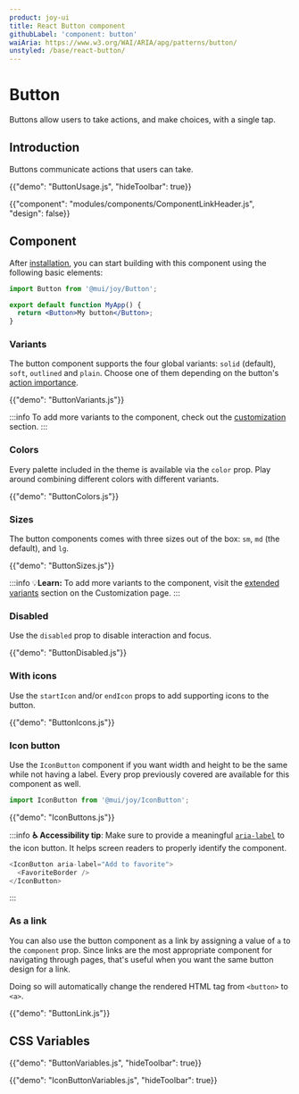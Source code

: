 ```yaml
---
product: joy-ui
title: React Button component
githubLabel: 'component: button'
waiAria: https://www.w3.org/WAI/ARIA/apg/patterns/button/
unstyled: /base/react-button/
---
```


# Button

<p class="description">Buttons allow users to take actions, and make choices, with a single tap.</p>

## Introduction

Buttons communicate actions that users can take.

{{"demo": "ButtonUsage.js", "hideToolbar": true}}

{{"component": "modules/components/ComponentLinkHeader.js", "design": false}}

## Component

After [installation](/joy-ui/getting-started/installation/), you can start building with this component using the following basic elements:

```jsx
import Button from '@mui/joy/Button';

export default function MyApp() {
  return <Button>My button</Button>;
}
```

### Variants

The button component supports the four global variants: `solid` (default), `soft`, `outlined` and `plain`.
Choose one of them depending on the button's [action importance](/joy-ui/main-features/global-variants/#hierarchy-of-importance).

{{"demo": "ButtonVariants.js"}}

:::info
To add more variants to the component, check out the [customization](/joy-ui/customization/themed-components/#extend-variants) section.
:::

### Colors

Every palette included in the theme is available via the `color` prop.
Play around combining different colors with different variants.

{{"demo": "ButtonColors.js"}}

### Sizes

The button components comes with three sizes out of the box: `sm`, `md` (the default), and `lg`.

{{"demo": "ButtonSizes.js"}}

:::info
💡**Learn:** To add more variants to the component, visit  the [extended variants](/joy-ui/customization/themed-components/#extend-variants) section on the Customization page.
:::
### Disabled

Use the `disabled` prop to disable interaction and focus.

{{"demo": "ButtonDisabled.js"}}

### With icons

Use the `startIcon` and/or `endIcon` props to add supporting icons to the button.

{{"demo": "ButtonIcons.js"}}

### Icon button

Use the `IconButton` component if you want width and height to be the same while not having a label.
Every prop previously covered are available for this component as well.

```jsx
import IconButton from '@mui/joy/IconButton';
```

{{"demo": "IconButtons.js"}}

:::info
**♿️ Accessibility tip**: Make sure to provide a meaningful [`aria-label`](https://developer.mozilla.org/en-US/docs/Web/Accessibility/ARIA/Attributes/aria-label) to the icon button.
It helps screen readers to properly identify the component.

```js
<IconButton aria-label="Add to favorite">
  <FavoriteBorder />
</IconButton>
```

:::

### As a link

You can also use the button component as a link by assigning a value of `a` to the `component` prop.
Since links are the most appropriate component for navigating through pages, that's useful when you want the same button design for a link.

Doing so will automatically change the rendered HTML tag from `<button>` to `<a>`.

{{"demo": "ButtonLink.js"}}

## CSS Variables

{{"demo": "ButtonVariables.js", "hideToolbar": true}}

{{"demo": "IconButtonVariables.js", "hideToolbar": true}}
